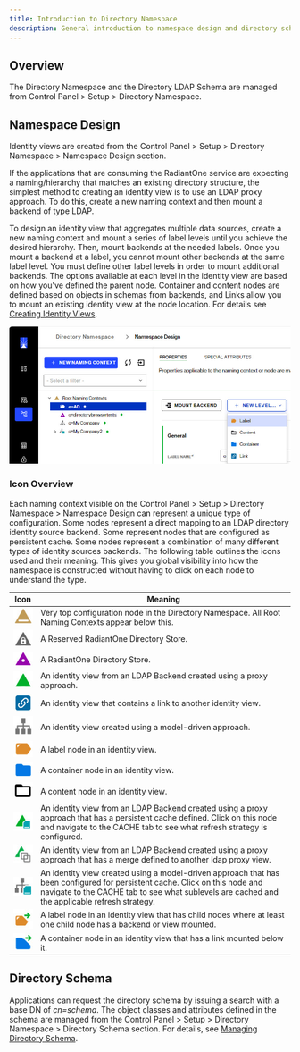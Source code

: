 ```yaml
---
title: Introduction to Directory Namespace
description: General introduction to namespace design and directory schema. Also learn about the meaning of different icons used in the Directory Namespace. 
---
```


## Overview
The Directory Namespace and the Directory LDAP Schema are managed from Control Panel > Setup > Directory Namespace.

## Namespace Design
Identity views are created from the Control Panel > Setup > Directory Namespace > Namespace Design section. 

If the applications that are consuming the RadiantOne service are expecting a naming/hierarchy that matches an existing directory structure, the simplest method to creating an identity view is to use an LDAP proxy approach. To do this, create a new naming context and then mount a backend of type LDAP. 

To design an identity view that aggregates multiple data sources, create a new naming context and mount a series of label levels until you achieve the desired hierarchy. Then, mount backends at the needed labels. Once you mount a backend at a label, you cannot mount other backends at the same label level. You must define other label levels in order to mount additional backends. The options available at each level in the identity view are based on how you've defined the parent node. Container and content nodes are defined based on objects in schemas from backends, and Links allow you to mount an existing identity view at the node location. For details see [Creating Identity Views](../intro-view-design).

![Directory Namespace Mounting Options](./Media/dir-namespace-mounting.jpg)

### Icon Overview

Each naming context visible on the Control Panel > Setup > Directory Namespace > Namespace Design can represent a unique type of configuration. Some nodes represent a direct mapping to an LDAP directory identity source backend. Some represent nodes that are configured as persistent cache. Some nodes represent a combination of many different types of identity sources backends. The following table outlines the icons used and their meaning. This gives you global visibility into how the namespace is constructed without having to click on each node to understand the type.

Icon	| Meaning
-|-
![All Root Naming Contexts](Media/root-naming-context.jpg)	| Very top configuration node in the Directory Namespace. All Root Naming Contexts appear below this.
![Reserved RadiantOne Directory Store](Media/reserved-r1-directory.jpg)	| A Reserved RadiantOne Directory Store.
![RadiantOne Directory Store](Media/r1-directory-store.jpg)	| A RadiantOne Directory Store.
![LDAP Proxy View](Media/ldap-backend-proxy.jpg)	| An identity view from an LDAP Backend created using a proxy approach.
![Link](Media/link.jpg)	| An identity view that contains a link to another identity view.
![Model Driven View](Media/virtual-tree.jpg) | An identity view created using a model-driven approach.
![Label Node](Media/label.jpg) | A label node in an identity view.
![Container Node](Media/container.jpg) | A container node in an identity view.
![Content Node](Media/content.jpg) | A content node in an identity view.
![Cached LDAP Proxy View](Media/cache-proxy.jpg) | An identity view from an LDAP Backend created using a proxy approach that has a persistent cache defined. Click on this node and navigate to the CACHE tab to see what refresh strategy is configured.
![Merged LDAP Proxy View](Media/ldap-backend-merged.jpg) | An identity view from an LDAP Backend created using a proxy approach that has a merge defined to another ldap proxy view.
![Cached Virtual Tree](Media/cache-virtualtree.jpg) | An identity view created using a model-driven approach that has been configured for persistent cache. Click on this node and navigate to the CACHE tab to see what sublevels are cached and the applicable refresh strategy.
![Label with Link Below](Media/label-with-link.jpg) | A label node in an identity view that has child nodes where at least one child node has a backend or view mounted.
![Container with Link Below](Media/container-link.jpg) | A container node in an identity view that has a link mounted below it.

## Directory Schema
Applications can request the directory schema by issuing a search with a base DN of *cn=schema*. The object classes and attributes defined in the schema are managed from the Control Panel > Setup > Directory Namespace > Directory Schema section. 
For details, see [Managing Directory Schema](../directory-stores/managing-directory-schema).
